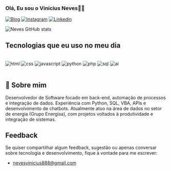 
### Olá, Eu sou o Vinícius Neves👋🏼

[![Blog](https://img.shields.io/badge/Blogger-FF5722?style=for-the-badge&logo=blogger&logoColor=white)](https://devneves-code.github.io/Projeto/)
[![Instagram](https://img.shields.io/badge/Instagram-E4405F?style=for-the-badge&logo=instagram&logoColor=white)](https://instagram.com/vnevessilvaa)
[![Linkedin](	https://img.shields.io/badge/LinkedIn-0077B5?style=for-the-badge&logo=linkedin&logoColor=white)](https://www.linkedin.com/public-profile/settings?lipi=urn%3Ali%3Apage%3Ad_flagship3_profile_self_edit_contact-info%3BtFQDqoJtQwClwGo0gzzoag%3D%3D)

![Neves GitHub stats](https://github-readme-stats.vercel.app/api?username=devneves-code&show_icons=true&theme=dracula)


## Tecnologias que eu uso no meu dia
<div style="display: inline_block"><br/>
  <img align="center" alt="html" src="https://img.shields.io/badge/HTML-239120?style=for-the-badge&logo=html5&logoColor=white"/>
  <img align="center" alt="css" src="https://img.shields.io/badge/CSS-239120?style=for-the-badge&logo=css3&logoColor=white"/>
  <img align="center" alt="javascript" src="https://img.shields.io/badge/JavaScript-323330?style=for-the-badge&logo=javascript&logoColor=F7DF1E"/>
  <img align="center" alt="python" src="https://img.shields.io/badge/Python-3776AB?style=for-the-badge&logo=python&logoColor=white"/>
  <img align="center" alt="php" src="https://img.shields.io/badge/PHP-777BB4?style=for-the-badge&logo=php&logoColor=white"/>
  <img align="center" alt="sql" src="https://img.shields.io/badge/SQL-4479A1?style=for-the-badge&logo=postgresql&logoColor=white"/>
  <img align="center" alt="ai" src="https://img.shields.io/badge/AI-FF6F00?style=for-the-badge&logo=openai&logoColor=white"/>
</div><br/>


   
   ## 🚀 Sobre mim<br/>
   
Desenvolvedor de Software focado em back-end, automação de processos e integração de dados. Experiência com Python, SQL, VBA, APIs e desenvolvimento de chatbots. Atualmente atuo na área de dados no setor de energia (Grupo Energisa), com projetos voltados à produtividade e integração de sistemas.<br/>

## Feedback

Se quiser compartilhar algum feedback, sugestão ou apenas conversar sobre tecnologia e desenvolvimento, fique à vontade para me escrever:
- [nevesvinicius888@gmail.com]()



